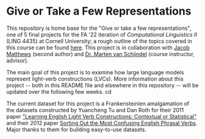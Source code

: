 # Give or Take a Few Representations

This repository is home base for the "Give or take a few representations", one of 5 final projects for the FA '22 iteration of _Computational Linguistics II_ (LING 4435) at Cornell University; a rough outline of the topics covered in this course can be found [here](https://vansky.github.io/courses/2020-cl2.html). This project is in collaboration with [Jacob Matthews](https://github.com/jam963) (second author) and [Dr. Marten van Schijndel](https://vansky.github.io/) (course instructor, advisor).

The main goal of this project is to examine how large language models represent light-verb constructions (LVCs). More information about this project -- both in this README file and elsewhere in this repository -- will be updated over the following few weeks. cd

The current dataset for this project is a Frankensteinien amalgamation of the datasets constructed by Yuancheng Tu and Dan Roth for their 2011 paper ["Learning English Light Verb Constructions: Contextual or Statistical"](https://cogcomp.seas.upenn.edu/page/publication_view/662) and their 2012 paper [Sorting Out the Most Confusing English Phrasal Verbs](https://cogcomp.seas.upenn.edu/page/publication_view/689). Major thanks to them for building easy-to-use datasets.